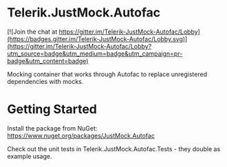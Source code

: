 Telerik.JustMock.Autofac
====================

[![Join the chat at https://gitter.im/Telerik-JustMock-Autofac/Lobby](https://badges.gitter.im/Telerik-JustMock-Autofac/Lobby.svg)](https://gitter.im/Telerik-JustMock-Autofac/Lobby?utm_source=badge&utm_medium=badge&utm_campaign=pr-badge&utm_content=badge)

Mocking container that works through Autofac to replace unregistered dependencies with mocks.

Getting Started
===============
Install the package from NuGet: https://www.nuget.org/packages/JustMock.Autofac

Check out the unit tests in Telerik.JustMock.Autofac.Tests - they double as example usage.
